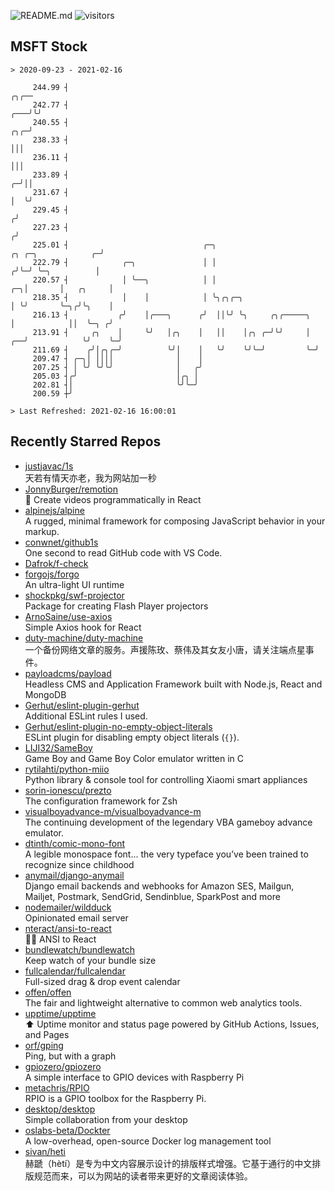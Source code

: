 ![README.md](https://github.com/Gerhut/Gerhut/workflows/README.md/badge.svg)
![visitors](https://visitors.vercel.app/Gerhut/Gerhut?token=8cf69d1f6813d272ef062726b6070c9be4ff72038cfe5a7ded7384a8da65d866)

## MSFT Stock

```
> 2020-09-23 - 2021-02-16

     244.99 ┤                                                                                              ╭╮╭── 
     242.77 ┤                                                                                          ╭───╯╰╯   
     240.55 ┤                                                                                      ╭╮╭─╯         
     238.33 ┤                                                                                      │││           
     236.11 ┤                                                                                      │││           
     233.89 ┤                                                                                    ╭─╯││           
     231.67 ┤                                                                                    │  ╰╯           
     229.45 ┤                                                                                   ╭╯               
     227.23 ┤                                                                                  ╭╯                
     225.01 ┤                              ╭─╮                             ╭╮ ╭─╮            ╭─╯                 
     222.79 ┤            ╭─╮               │ │                            ╭╯╰─╯ ╰─╮          │                   
     220.57 ┤            │ ╰──╮            │ │                         ╭─╮│       │   ╭╮     │                   
     218.35 ┤            │    │            │ ╰╮╭╮╭─╮                   │ ╰╯       ╰─╮╭╯╰╮    │                   
     216.13 ┤           ╭╯    │╭───╮      ╭╯  ││╰╯ ╰╮     ╭╮╭─────╮    │            ││  ╰─╮ ╭╯                   
     213.91 ┤     ╭╮    │     ╰╯   │╭╮    │   ││    │╭╮ ╭─╯╰╯     │ ╭──╯            ╰╯    ╰─╯                    
     211.69 ┤    ╭╯│╭╮╭─╯          ╰╯│    │   ╰╯    ╰╯╰─╯         ╰─╯                                            
     209.47 ┤ ╭─╮│ ││││              │    │                                                                      
     207.25 ┤ │ ╰╯ ╰╯╰╯              │   ╭╯                                                                      
     205.03 ┤╭╯                      │╭╮ │                                                                       
     202.81 ┤│                       ╰╯╰─╯                                                                       
     200.59 ┼╯                                                                                                   

> Last Refreshed: 2021-02-16 16:00:01
```

## Recently Starred Repos

- [justjavac/1s](https://github.com/justjavac/1s)  
  天若有情天亦老，我为网站加一秒
- [JonnyBurger/remotion](https://github.com/JonnyBurger/remotion)  
  🎥      Create videos programmatically in React
- [alpinejs/alpine](https://github.com/alpinejs/alpine)  
  A rugged, minimal framework for composing JavaScript behavior in your markup.
- [conwnet/github1s](https://github.com/conwnet/github1s)  
  One second to read GitHub code with VS Code.
- [Dafrok/f-check](https://github.com/Dafrok/f-check)  
- [forgojs/forgo](https://github.com/forgojs/forgo)  
  An ultra-light UI runtime
- [shockpkg/swf-projector](https://github.com/shockpkg/swf-projector)  
  Package for creating Flash Player projectors
- [ArnoSaine/use-axios](https://github.com/ArnoSaine/use-axios)  
  Simple Axios hook for React
- [duty-machine/duty-machine](https://github.com/duty-machine/duty-machine)  
  一个备份网络文章的服务。声援陈玫、蔡伟及其女友小唐，请关注端点星事件。
- [payloadcms/payload](https://github.com/payloadcms/payload)  
  Headless CMS and Application Framework built with Node.js, React and MongoDB
- [Gerhut/eslint-plugin-gerhut](https://github.com/Gerhut/eslint-plugin-gerhut)  
  Additional ESLint rules I used.
- [Gerhut/eslint-plugin-no-empty-object-literals](https://github.com/Gerhut/eslint-plugin-no-empty-object-literals)  
  ESLint plugin for disabling empty object literals (`{}`).
- [LIJI32/SameBoy](https://github.com/LIJI32/SameBoy)  
  Game Boy and Game Boy Color emulator written in C
- [rytilahti/python-miio](https://github.com/rytilahti/python-miio)  
  Python library & console tool for controlling Xiaomi smart appliances
- [sorin-ionescu/prezto](https://github.com/sorin-ionescu/prezto)  
  The configuration framework for Zsh
- [visualboyadvance-m/visualboyadvance-m](https://github.com/visualboyadvance-m/visualboyadvance-m)  
  The continuing development of the legendary VBA gameboy advance emulator.
- [dtinth/comic-mono-font](https://github.com/dtinth/comic-mono-font)  
  A legible monospace font... the very typeface you’ve been trained to recognize since childhood
- [anymail/django-anymail](https://github.com/anymail/django-anymail)  
  Django email backends and webhooks for Amazon SES, Mailgun, Mailjet, Postmark, SendGrid, Sendinblue, SparkPost and more
- [nodemailer/wildduck](https://github.com/nodemailer/wildduck)  
  Opinionated email server
- [nteract/ansi-to-react](https://github.com/nteract/ansi-to-react)  
  :guardsman: ANSI to React
- [bundlewatch/bundlewatch](https://github.com/bundlewatch/bundlewatch)  
  Keep watch of your bundle size
- [fullcalendar/fullcalendar](https://github.com/fullcalendar/fullcalendar)  
  Full-sized drag & drop event calendar
- [offen/offen](https://github.com/offen/offen)  
  The fair and lightweight alternative to common web analytics tools. 
- [upptime/upptime](https://github.com/upptime/upptime)  
  ⬆️ Uptime monitor and status page powered by GitHub Actions, Issues, and Pages
- [orf/gping](https://github.com/orf/gping)  
  Ping, but with a graph
- [gpiozero/gpiozero](https://github.com/gpiozero/gpiozero)  
  A simple interface to GPIO devices with Raspberry Pi
- [metachris/RPIO](https://github.com/metachris/RPIO)  
  RPIO is a GPIO toolbox for the Raspberry Pi.
- [desktop/desktop](https://github.com/desktop/desktop)  
  Simple collaboration from your desktop
- [oslabs-beta/Dockter](https://github.com/oslabs-beta/Dockter)  
  A low-overhead, open-source Docker log management tool
- [sivan/heti](https://github.com/sivan/heti)  
  赫蹏（hètí）是专为中文内容展示设计的排版样式增强。它基于通行的中文排版规范而来，可以为网站的读者带来更好的文章阅读体验。
